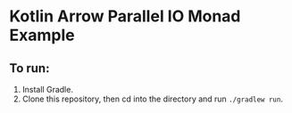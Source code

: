 # Kotlin Arrow Parallel IO Monad Example

## To run:

1. Install Gradle.
1. Clone this repository, then cd into the directory and run `./gradlew run`.
